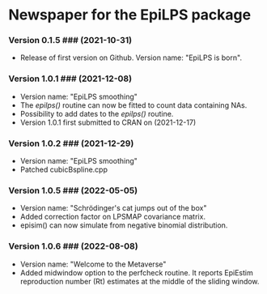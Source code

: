 # Newspaper for the EpiLPS package #

### Version 0.1.5 ### (**2021-10-31**)

* Release of first version on Github. Version name: "EpiLPS is born".

### Version 1.0.1 ### (**2021-12-08**)

* Version name: "EpiLPS smoothing"
* The *epilps()* routine can now be fitted to count data containing NAs.
* Possibility to add dates to the *epilps()* routine.
* Version 1.0.1 first submitted to CRAN on (2021-12-17)

### Version 1.0.2 ### (**2021-12-29**)

* Version name: "EpiLPS smoothing"
* Patched cubicBspline.cpp

### Version 1.0.5 ### (**2022-05-05**)

* Version name: "Schrödinger's cat jumps out of the box"
* Added correction factor on LPSMAP covariance matrix.
* episim() can now simulate from negative binomial distribution.

### Version 1.0.6 ### (**2022-08-08**)

* Version name: "Welcome to the Metaverse"
* Added midwindow option to the perfcheck routine. It reports EpiEstim 
  reproduction number (Rt) estimates at the middle of the sliding window.
